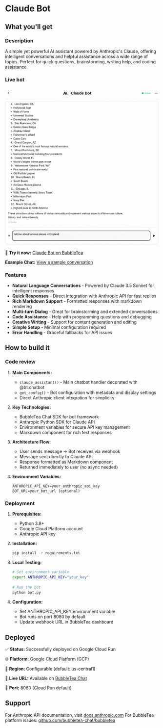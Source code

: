 # Claude Bot

## What you'll get

### Description
A simple yet powerful AI assistant powered by Anthropic's Claude, offering intelligent conversations and helpful assistance across a wide range of topics. Perfect for quick questions, brainstorming, writing help, and coding assistance.

### Live bot

![Claude Bot Demo](./claude-bot-demo.gif)

🔗 **Try it now:** [Claude Bot on BubbleTea](https://bubbletea.chat/bot/claude-bot)

**Example Chat:** [View a sample conversation](https://bubbletea.chat/shared/fnG3Nih-JsdZDbjf9Fg30nJ2Gei0K4DI83yUjrFydNE)

### Features
- **Natural Language Conversations** - Powered by Claude 3.5 Sonnet for intelligent responses
- **Quick Responses** - Direct integration with Anthropic API for fast replies
- **Rich Markdown Support** - Formatted responses with markdown rendering
- **Multi-turn Dialog** - Great for brainstorming and extended conversations
- **Code Assistance** - Help with programming questions and debugging
- **Creative Writing** - Support for content generation and editing
- **Simple Setup** - Minimal configuration required
- **Error Handling** - Graceful fallbacks for API issues

## How to build it

### Code review

1. **Main Components:**
   - `claude_assistant()` - Main chatbot handler decorated with @bt.chatbot
   - `get_config()` - Bot configuration with metadata and display settings
   - Direct Anthropic client integration for simplicity

2. **Key Technologies:**
   - BubbleTea Chat SDK for bot framework
   - Anthropic Python SDK for Claude API
   - Environment variables for secure API key management
   - Markdown component for rich text responses

3. **Architecture Flow:**
   - User sends message → Bot receives via webhook
   - Message sent directly to Claude API
   - Response formatted as Markdown component
   - Returned immediately to user (no async needed)

4. **Environment Variables:**
   ```
   ANTHROPIC_API_KEY=your_anthropic_api_key
   BOT_URL=your_bot_url (optional)
   ```

### Deployment

1. **Prerequisites:**
   - Python 3.8+
   - Google Cloud Platform account
   - Anthropic API key

2. **Installation:**
   ```bash
   pip install -r requirements.txt
   ```

3. **Local Testing:**
   ```bash
   # Set environment variable
   export ANTHROPIC_API_KEY="your_key"

   # Run the bot
   python bot.py
   ```

4. **Configuration:**
   - Set ANTHROPIC_API_KEY environment variable
   - Bot runs on port 8080 by default
   - Update webhook URL in BubbleTea dashboard

## Deployed

✅ **Status:** Successfully deployed on Google Cloud Run

🌐 **Platform:** Google Cloud Platform (GCP)

📍 **Region:** Configurable (default: us-central1)

🔗 **Live URL:** Available on [BubbleTea Chat](https://bubbletea.chat/bot/claude-simple)

🚀 **Port:** 8080 (Cloud Run default)

## Support
For Anthropic API documentation, visit [docs.anthropic.com](https://docs.anthropic.com)
For BubbleTea platform issues: [github.com/bubbletea-chat/bubbletea](https://github.com/bubbletea-chat/bubbletea)